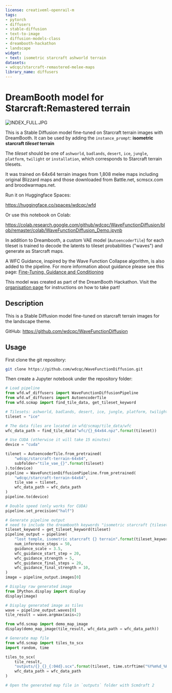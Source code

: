 ```yaml
---
license: creativeml-openrail-m
tags:
- pytorch
- diffusers
- stable-diffusion
- text-to-image
- diffusion-models-class
- dreambooth-hackathon
- landscape
widget:
- text: isometric starcraft ashworld terrain
datasets:
- wdcqc/starcraft-remastered-melee-maps
library_name: diffusers
---
```


# DreamBooth model for Starcraft:Remastered terrain

![INDEX_FULL.JPG](https://huggingface.co/wdcqc/starcraft-terrain-64x64/resolve/main/outputs/index_full.jpg)

This is a Stable Diffusion model fine-tuned on Starcraft terrain images with DreamBooth. It can be used by adding the `instance_prompt`: **isometric starcraft _tileset_ terrain**

The _tileset_ should be one of `ashworld`, `badlands`, `desert`, `ice`, `jungle`, `platform`, `twilight` or `installation`, which corresponds to Starcraft terrain tilesets.

It was trained on 64x64 terrain images from 1,808 melee maps including original Blizzard maps and those downloaded from Battle.net, scmscx.com and broodwarmaps.net.

Run it on Huggingface Spaces:

https://huggingface.co/spaces/wdcqc/wfd

Or use this notebook on Colab:

https://colab.research.google.com/github/wdcqc/WaveFunctionDiffusion/blob/remaster/colab/WaveFunctionDiffusion_Demo.ipynb

In addition to Dreambooth, a custom VAE model (`AutoencoderTile`) for each tileset is trained to decode the latents to tileset probabilities ("waves") and generate as Starcraft maps.

A WFC Guidance, inspired by the Wave Function Collapse algorithm, is also added to the pipeline. For more information about guidance please see this page: [Fine-Tuning, Guidance and Conditioning](https://github.com/huggingface/diffusion-models-class/tree/main/unit2)

This model was created as part of the DreamBooth Hackathon. Visit the [organisation page](https://huggingface.co/dreambooth-hackathon) for instructions on how to take part!

## Description


This is a Stable Diffusion model fine-tuned on starcraft terrain images for the landscape theme.

GitHub: https://github.com/wdcqc/WaveFunctionDiffusion


## Usage

First clone the git repository:

```bash
git clone https://github.com/wdcqc/WaveFunctionDiffusion.git
```

Then create a Jupyter notebook under the repository folder:

```python
# Load pipeline
from wfd.wf_diffusers import WaveFunctionDiffusionPipeline
from wfd.wf_diffusers import AutoencoderTile
from wfd.scmap import find_tile_data, get_tileset_keyword

# Tilesets: ashworld, badlands, desert, ice, jungle, platform, twilight, install
tileset = "ice"

# The data files are located in wfd/scmap/tile_data/wfc
wfc_data_path = find_tile_data("wfc/{}_64x64.npz".format(tileset))

# Use CUDA (otherwise it will take 15 minutes)
device = "cuda"

tilenet = AutoencoderTile.from_pretrained(
    "wdcqc/starcraft-terrain-64x64",
    subfolder="tile_vae_{}".format(tileset)
).to(device)
pipeline = WaveFunctionDiffusionPipeline.from_pretrained(
    "wdcqc/starcraft-terrain-64x64",
    tile_vae = tilenet,
    wfc_data_path = wfc_data_path
)
pipeline.to(device)

# Double speed (only works for CUDA)
pipeline.set_precision("half")

# Generate pipeline output
# need to include the dreambooth keywords "isometric starcraft {tileset_keyword} terrain"
tileset_keyword = get_tileset_keyword(tileset)
pipeline_output = pipeline(
    "lost temple, isometric starcraft {} terrain".format(tileset_keyword),
    num_inference_steps = 50,
    guidance_scale = 3.5,
    wfc_guidance_start_step = 20,
    wfc_guidance_strength = 5,
    wfc_guidance_final_steps = 20,
    wfc_guidance_final_strength = 10,
)
image = pipeline_output.images[0]

# Display raw generated image
from IPython.display import display
display(image)

# Display generated image as tiles
wave = pipeline_output.waves[0]
tile_result = wave.argmax(axis=2)

from wfd.scmap import demo_map_image
display(demo_map_image(tile_result, wfc_data_path = wfc_data_path))

# Generate map file
from wfd.scmap import tiles_to_scx
import random, time

tiles_to_scx(
    tile_result,
    "outputs/{}_{}_{:04d}.scx".format(tileset, time.strftime("%Y%m%d_%H%M%S"), random.randint(0, 1e4)),
    wfc_data_path = wfc_data_path
)

# Open the generated map file in `outputs` folder with Scmdraft 2
```